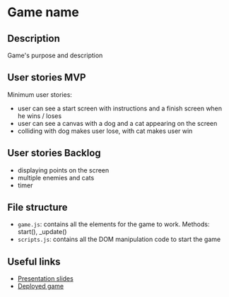 # Game name

<!-- When you finish, add a nice screenshot of your game -->
<!--[<img src="./img/page.png">]()-->

## Description

Game's purpose and description

## User stories MVP

Minimum user stories:

- user can see a start screen with instructions and a finish screen when he wins / loses
- user can see a canvas with a dog and a cat appearing on the screen
- colliding with dog makes user lose, with cat makes user win

## User stories Backlog

- displaying points on the screen
- multiple enemies and cats
- timer

## File structure

- <code>game.js</code>: contains all the elements for the game to work. Methods: start(), \_update()
- <code>scripts.js</code>: contains all the DOM manipulation code to start the game

## Useful links

<!-- When you finish, add these links and commit -->

- [Presentation slides]()
- [Deployed game]()
